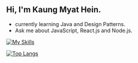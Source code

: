 ## Hi, I'm Kaung Myat Hein.

- currently learning Java and Design Patterns.
- Ask me about JavaScript, React.js and Node.js.

[![My Skills](https://skillicons.dev/icons?i=bootstrap,tailwindcss,materialui,javascript,typescript,react,electron,redux,nextjs,vue,firebase,php,nodejs,express,mongodb,py,mysql,postgres,prisma,heroku,git,figma)](https://skillicons.dev)

[![Top Langs](https://github-readme-stats-beryl-gamma-75.vercel.app/api/top-langs/?username=kaungmyathein12&layout=compact&theme=react&bg_color=161B22&border_color=161B22&title_color=ffffff&private=true&hide=pug,html,css)](https://github.com/anuraghazra/github-readme-stats)
